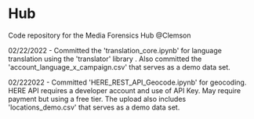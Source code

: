 # Hub
Code repository for the Media Forensics Hub @Clemson

02/22/2022 -
Committed the 'translation_core.ipynb' for language translation using the 'translator' library . Also committed the 'account_language_x_campaign.csv' that serves as  a demo data set.

02/222022 - 
Committed 'HERE_REST_API_Geocode.ipynb' for geocoding. HERE API requires a developer account and use of API Key. May require payment but using a free tier. The upload also includes 'locations_demo.csv' that serves as a demo data set. 
